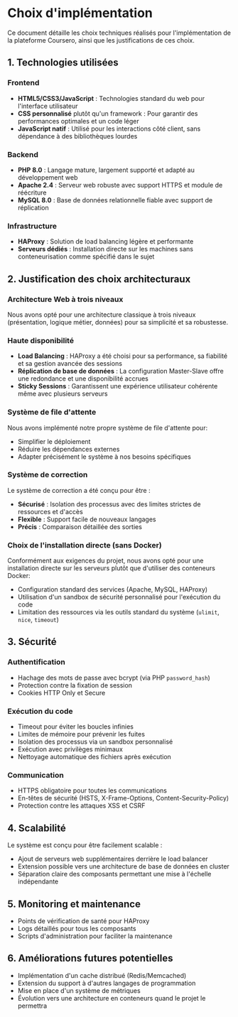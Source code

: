 # Choix d'implémentation

Ce document détaille les choix techniques réalisés pour l'implémentation de la plateforme Coursero, ainsi que les justifications de ces choix.

## 1. Technologies utilisées

### Frontend
- **HTML5/CSS3/JavaScript** : Technologies standard du web pour l'interface utilisateur
- **CSS personnalisé** plutôt qu'un framework : Pour garantir des performances optimales et un code léger
- **JavaScript natif** : Utilisé pour les interactions côté client, sans dépendance à des bibliothèques lourdes

### Backend
- **PHP 8.0** : Langage mature, largement supporté et adapté au développement web
- **Apache 2.4** : Serveur web robuste avec support HTTPS et module de réécriture
- **MySQL 8.0** : Base de données relationnelle fiable avec support de réplication

### Infrastructure
- **HAProxy** : Solution de load balancing légère et performante
- **Serveurs dédiés** : Installation directe sur les machines sans conteneurisation comme spécifié dans le sujet

## 2. Justification des choix architecturaux

### Architecture Web à trois niveaux
Nous avons opté pour une architecture classique à trois niveaux (présentation, logique métier, données) pour sa simplicité et sa robustesse.

### Haute disponibilité
- **Load Balancing** : HAProxy a été choisi pour sa performance, sa fiabilité et sa gestion avancée des sessions
- **Réplication de base de données** : La configuration Master-Slave offre une redondance et une disponibilité accrues
- **Sticky Sessions** : Garantissent une expérience utilisateur cohérente même avec plusieurs serveurs

### Système de file d'attente
Nous avons implémenté notre propre système de file d'attente pour:
- Simplifier le déploiement
- Réduire les dépendances externes
- Adapter précisément le système à nos besoins spécifiques

### Système de correction
Le système de correction a été conçu pour être :
- **Sécurisé** : Isolation des processus avec des limites strictes de ressources et d'accès
- **Flexible** : Support facile de nouveaux langages
- **Précis** : Comparaison détaillée des sorties

### Choix de l'installation directe (sans Docker)
Conformément aux exigences du projet, nous avons opté pour une installation directe sur les serveurs plutôt que d'utiliser des conteneurs Docker:
- Configuration standard des services (Apache, MySQL, HAProxy)
- Utilisation d'un sandbox de sécurité personnalisé pour l'exécution du code
- Limitation des ressources via les outils standard du système (`ulimit`, `nice`, `timeout`)

## 3. Sécurité

### Authentification
- Hachage des mots de passe avec bcrypt (via PHP `password_hash`)
- Protection contre la fixation de session
- Cookies HTTP Only et Secure

### Exécution du code
- Timeout pour éviter les boucles infinies
- Limites de mémoire pour prévenir les fuites
- Isolation des processus via un sandbox personnalisé
- Exécution avec privilèges minimaux
- Nettoyage automatique des fichiers après exécution

### Communication
- HTTPS obligatoire pour toutes les communications
- En-têtes de sécurité (HSTS, X-Frame-Options, Content-Security-Policy)
- Protection contre les attaques XSS et CSRF

## 4. Scalabilité

Le système est conçu pour être facilement scalable :
- Ajout de serveurs web supplémentaires derrière le load balancer
- Extension possible vers une architecture de base de données en cluster
- Séparation claire des composants permettant une mise à l'échelle indépendante

## 5. Monitoring et maintenance

- Points de vérification de santé pour HAProxy
- Logs détaillés pour tous les composants
- Scripts d'administration pour faciliter la maintenance

## 6. Améliorations futures potentielles

- Implémentation d'un cache distribué (Redis/Memcached)
- Extension du support à d'autres langages de programmation
- Mise en place d'un système de métriques
- Évolution vers une architecture en conteneurs quand le projet le permettra

